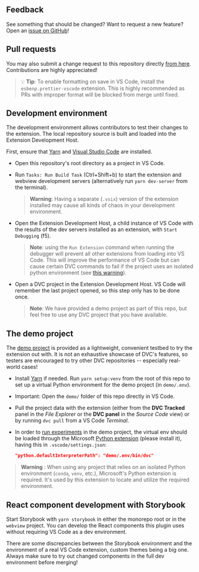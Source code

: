## Feedback

See something that should be changed? Want to request a new feature? Open an
[issue on GitHub](https://github.com/iterative/vscode-dvc/issues)!

## Pull requests

You may also submit a change request to this repository directly
[from here](https://github.com/iterative/vscode-dvc/pulls). Contributions are
highly appreciated!

> 💡 **Tip**: To enable formatting on save in VS Code, install the
> `esbenp.prettier-vscode` extension. This is highly recommended as PRs with
> improper format will be blocked from merge until fixed.

## Development environment

The development environment allows contributors to test their changes to the
extension. The local repository source is built and loaded into the Extension
Development Host.

First, ensure that [Yarn](https://yarnpkg.com/) and
[Visual Studio Code](https://code.visualstudio.com) are installed.

- Open this repository's root directory as a project in VS Code.

- Run `Tasks: Run Build Task` (Ctrl+Shift+b) to start the extension and webview
  development servers (alternatively run `yarn dev-server` from the terminal).

  > **Warning**: Having a separate (`.vsix`) version of the extension installed
  > may cause all kinds of chaos in your development environment.

- Open the Extension Development Host, a child instance of VS Code with the
  results of the dev servers installed as an extension, with `Start Debugging`
  (f5).

  > **Note**: using the `Run Extension` command when running the debugger will
  > prevent all other extensions from loading into VS Code. This will improve
  > the performance of VS Code but can cause certain DVC commands to fail if the
  > project uses an isolated python environment (see [this warning](#warning)).

- Open a DVC project in the Extension Development Host. VS Code will remember
  the last project opened, so this step only has to be done once.

  > **Note**: We have provided a demo project as part of this repo, but feel
  > free to use any DVC project that you have available.

## The demo project

The [demo project](demo) is provided as a lightweight, convenient testbed to try
the extension out with. It is not an exhaustive showcase of DVC's features, so
testers are encouraged to try other DVC repositories -- especially real-world
cases!

- Install [Yarn](https://yarnpkg.com/) if needed. Run `yarn setup:venv` from the
  root of this repo to set up a virtual Python environment for the demo project
  (in `demo/.env`).

- Important: Open the `demo/` folder of this repo directly in VS Code.

- Pull the project data with the extension (either from the **DVC Tracked**
  panel in the _File Explorer_ or the **DVC panel** in the _Source Code_ view)
  or by running `dvc pull` from a VS Code _Terminal_.

- In order to [run experiments] in the demo project, the virtual env should be
  loaded through the Microsoft [Python extension] (please install it), having
  this in `.vscode/settings.json`:

  ```json
  "python.defaultInterpreterPath": "demo/.env/bin/dvc"
  ```

[python extension]:
  https://marketplace.visualstudio.com/items?itemName=ms-python.python
[run experiments]:
  https://github.com/iterative/vscode-dvc/blob/main/extension/resources/walkthrough/run-experiments.md

<a id='warning'></a>

> **Warning** : When using any project that relies on an isolated Python
> environment (`conda`, `venv`, etc.), Microsoft's Python extension is required.
> It's used by this extension to locate and utilize the required environment.

## React component development with Storybook

Start Storybook with `yarn storybook` in either the monorepo root or in the
`webview` project. You can develop the React components this plugin uses without
requiring VS Code as a dev environment.

There are some discrepancies between the Storybook environment and the
environment of a real VS Code extension, custom themes being a big one. Always
make sure to try out changed components in the full dev environment before
merging!
